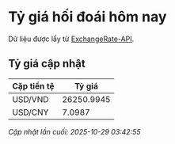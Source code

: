 # Tỷ giá hối đoái hôm nay

Dữ liệu được lấy từ [ExchangeRate-API](https://www.exchangerate-api.com/).

## Tỷ giá cập nhật

| Cặp tiền tệ | Tỷ giá |
|---|---|
| USD/VND | 26250.9945 |
| USD/CNY | 7.0987 |

*Cập nhật lần cuối: 2025-10-29 03:42:55*

